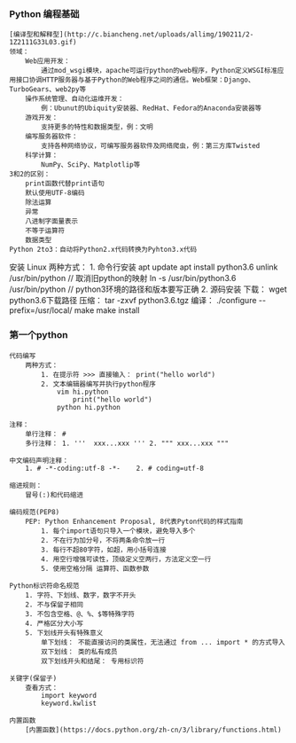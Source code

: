 ### Python 编程基础
	[编译型和解释型](http://c.biancheng.net/uploads/allimg/190211/2-1Z2111G33L03.gif)
	领域：
		Web应用开发：
			通过mod_wsgi模块，apache可运行python的web程序，Python定义WSGI标准应用接口协调HTTP服务器与基于Python的Web程序之间的通信。Web框架：Django、TurboGears、web2py等
		操作系统管理、自动化运维开发：
			例：Ubunut的Ubiquity安装器、RedHat、Fedora的Anaconda安装器等
		游戏开发：
			支持更多的特性和数据类型，例：文明
		编写服务器软件：
			支持各种网络协议，可编写服务器软件及网络爬虫，例：第三方库Twisted
		科学计算：
			NumPy、SciPy、Matplotlip等
	3和2的区别：
		print函数代替print语句
		默认使用UTF-8编码
		除法运算
		异常
		八进制字面量表示
		不等于运算符
		数据类型
	Python 2to3：自动将Python2.x代码转换为Pyhton3.x代码

安装
	Linux 两种方式：
		1. 命令行安装
			apt update
			apt install python3.6 
			unlink /usr/bin/python		//	取消旧python的映射
			ln -s /usr/bin/python3.6 /usr/bin/python		// python3环境的路径和版本要写正确
		2. 源码安装
			下载：	wget python3.6下载路径
			压缩：	tar -zxvf python3.6.tgz
			编译：	./configure --prefix=/usr/local/	make	make install
					
###	第一个python

```
代码编写
	两种方式：
		1. 在提示符 >>> 直接输入： print("hello world")
		2. 文本编辑器编写并执行python程序
			vim hi.python
				print("hello world")
			python hi.python
			
注释：
	单行注释： #  
	多行注释： 1. '''  xxx...xxx '''	2. """ xxx...xxx """

中文编码声明注释：
	1. # -*-coding:utf-8 -*-	2. # coding=utf-8
	
缩进规则：
	冒号(:)和代码缩进

编码规范(PEP8)
	PEP: Python Enhancement Proposal, 8代表Pyton代码的样式指南
		1. 每个import语句只导入一个模块，避免导入多个
		2. 不在行为加分号，不将两条命令放一行
		3. 每行不超80字符，如超，用小括号连接
		4. 用空行增强可读性，顶级定义空两行，方法定义空一行
		5. 使用空格分隔 运算符、函数参数

Python标识符命名规范
	1. 字符、下划线、数字，数字不开头
	2. 不与保留子相同
	3. 不包含空格、@、%、$等特殊字符
	4. 严格区分大小写
	5. 下划线开头有特殊意义
		单下划线： 不能直接访问的类属性，无法通过 from ... import * 的方式导入
		双下划线： 类的私有成员
		双下划线开头和结尾： 专用标识符

关键字(保留子)
	查看方式：
		import keyword
		keyword.kwlist

内置函数
	[内置函数](https://docs.python.org/zh-cn/3/library/functions.html)



```



